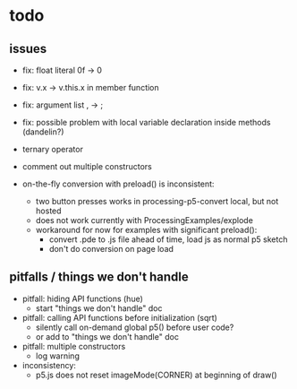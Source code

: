 ---
---

# todo

## issues

- fix: float literal 0f -> 0

- fix: v.x -> v.this.x in member function

- fix: argument list , -> ; 

- fix: possible problem with local variable declaration inside methods (dandelin?)

- ternary operator

- comment out multiple constructors

- on-the-fly conversion with preload() is inconsistent:
    - two button presses works in processing-p5-convert local, but not hosted
    - does not work currently with ProcessingExamples/explode
    - workaround for now for examples with significant preload(): 
        - convert .pde to .js file ahead of time, load js as normal p5 sketch
        - don't do conversion on page load

## pitfalls / things we don't handle

- pitfall: hiding API functions (hue)
    - start "things we don't handle" doc
- pitfall: calling API functions before initialization (sqrt)
    - silently call on-demand global p5() before user code?
    - or add to "things we don't handle" doc
- pitfall: multiple constructors
    - log warning
- inconsistency:
    - p5.js does not reset imageMode(CORNER) at beginning of draw()
